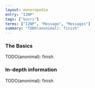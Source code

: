 ```yaml
---
layout: moneropedia
entry: "I2NP"
tags: ["kovri"]
terms: ["I2NP", "Message", "Messages"]
summary: "TODO(anonimal): finish"
---
```


### The Basics

TODO(anonimal): finish

### In-depth information

TODO(anonimal): finish
